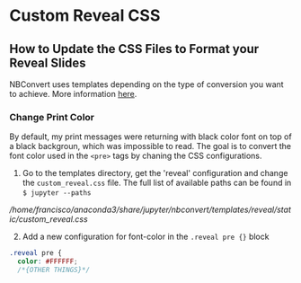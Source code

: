 # Custom Reveal CSS

## How to Update the CSS Files to Format your Reveal Slides

NBConvert uses templates depending on the type of conversion you want to achieve. More information [here](https://nbconvert.readthedocs.io/en/latest/customizing.html#selecting-a-template).

### Change Print Color

By default, my print messages were returning with black color font on top of a black backgroun, which was impossible to read.
The goal is to convert the font color used in the `<pre>` tags by chaning the CSS configurations.

1. Go to the templates directory, get the 'reveal' configuration and change the `custom_reveal.css` file.
The full list of available paths can be found in `$ jupyter --paths`

*/home/francisco/anaconda3/share/jupyter/nbconvert/templates/reveal/static/custom_reveal.css*

2. Add a new configuration for font-color in the `.reveal pre {}` block

```css
.reveal pre {
  color: #FFFFFF;
  /*{OTHER THINGS}*/
```
